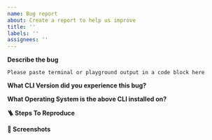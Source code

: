 ```yaml
---
name: Bug report
about: Create a report to help us improve
title: ''
labels: ''
assignees: ''
---
```


**Describe the bug**

<!--
A clear and concise description of what the bug is.
On errors, please provide the output of the console
-->

```
Please paste terminal or playground output in a code block here
```

**What CLI Version did you experience this bug?**

<!--
Run the command `astro version` to get the cli version
-->

**What Operating System is the above CLI installed on?**

**🪜 Steps To Reproduce**

<!--
1. Go to '...'
2. Click on '....'
3. Scroll down to '....'
4. See error
-->

**📸 Screenshots**

<!--
If applicable, add screenshots to help explain your problem.
-->
